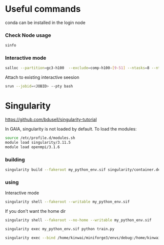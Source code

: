 # Useful commands
conda can be installed in the login node

### Check Node usage
```bash
sinfo
```
### Interactive mode

```bash
salloc --partition=gc3-h100  --exclude=comp-h100-[9-51] --ntasks=8 --ntasks-per-node=8 --gpus-per-node=8 --cpus-per-task=32 --time=60
```

Attach to existing interactive seesion
```bash
srun --jobid=<JOBID> --pty bash
```

# Singularity 
https://github.com/bdusell/singularity-tutorial

In GAIA, singularity is not loaded by default. To load the modules:
```bash
source /etc/profile.d/modules.sh
module load singularity/3.11.5
module load openmpi/3.1.6
```

### building 
```bash
singularity build --fakeroot my_python_env.sif singularity/container.def
```

### using

Interactive mode
```bash
singularity shell --fakeroot --writable my_python_env.sif 
```

If you don't want the home dir

```bash
singularity shell --fakeroot --no-home --writable my_python_env.sif 
```

```bash
singularity exec my_python_env.sif python train.py
```
```bash
singularity exec --bind /home/kinwai/miniforge3/envs/debug:/home/kinwai/miniforge3/envs/debug my_python_env.sif python train.py
```
